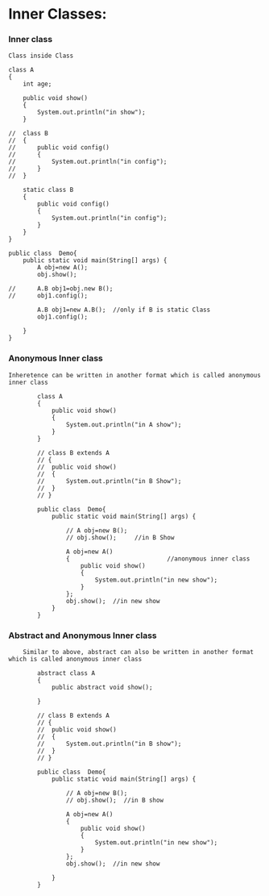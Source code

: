 # Inner Classes:

###	Inner class

    Class inside Class
    
    class A
    {
        int age;
        
        public void show()
        {
            System.out.println("in show");
        }
        
    //	class B
    //	{
    //		public void config()
    //		{
    //			System.out.println("in config");
    //		}
    //	}
        
        static class B
        {
            public void config()
            {
                System.out.println("in config");
            }
        }
    }

    public class  Demo{
        public static void main(String[] args) {
            A obj=new A();
            obj.show();
            
    //    	A.B obj1=obj.new B();
    //    	obj1.config();
            
            A.B obj1=new A.B();  //only if B is static Class
            obj1.config();

        }
    }


###	Anonymous Inner class
    
    Inheretence can be written in another format which is called anonymous inner class

            class A
            {
                public void show() 
                {
                    System.out.println("in A show");
                }
            }

            // class B extends A
            // {
            // 	public void show()
            // 	{
            // 		System.out.println("in B Show");
            // 	}
            // }

            public class  Demo{
                public static void main(String[] args) {
                    
                    // A obj=new B();
                    // obj.show();     //in B Show
                    
                    A obj=new A() 
                    {							//anonymous inner class
                        public void show()
                        {
                            System.out.println("in new show");
                        }
                    };
                    obj.show();  //in new show
                }
            }


###	Abstract and Anonymous Inner class

        Similar to above, abstract can also be written in another format which is called anonymous inner class

            abstract class A
            {
                public abstract void show();

            }

            // class B extends A
            // {
            // 	public void show()
            // 	{
            // 		System.out.println("in B show");
            // 	}
            // }

            public class  Demo{
                public static void main(String[] args) {
                    
                    // A obj=new B();
                    // obj.show();  //in B show
                    
                    A obj=new A() 
                    {
                        public void show()
                        {
                            System.out.println("in new show");
                        }
                    };
                    obj.show();  //in new show
                    
                }
            }

